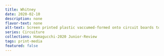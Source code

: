 ```yaml
---
title: Whitney
date: 2020-02-10
description: none
flavor-text: none
alt-text: Screen printed plastic vaccumed-formed onto circuit boards to display one hanging from another.
series: Circuiture
collections: Hamagucchi-2020 Junior-Review
tags: print-media
featured: false
---
```


